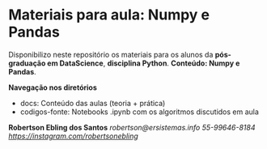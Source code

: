 # Materiais para aula: Numpy e Pandas

Disponibilizo neste repositório os materiais para os alunos da **pós-graduação em DataScience**, **disciplina Python**. **Conteúdo: Numpy e Pandas**.

**Navegação nos diretórios**
- docs: Conteúdo das aulas (teoria + prática)
- codigos-fonte: Notebooks .ipynb com os algoritmos discutidos em aula

**Robertson Ebling dos Santos**
_robertson@ersistemas.info_
_55-99646-8184_
_https://instagram.com/robertsonebling_
